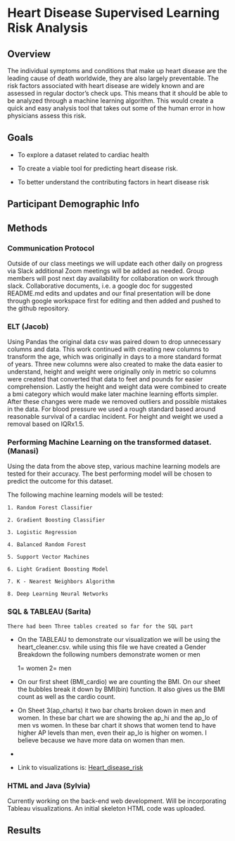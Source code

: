 # Heart Disease Supervised Learning Risk Analysis 

## Overview

The individual symptoms and conditions that make up heart disease are the leading cause of death worldwide, they are also largely preventable. The risk factors associated with heart disease are widely known and are assessed in regular doctor’s check ups. This means that it should be able to be analyzed through a machine learning algorithm. This would create a quick and easy analysis tool that takes out some of the human error in how physicians assess this risk.

## Goals

- To explore a dataset related to cardiac health

- To create a viable tool for predicting heart disease risk.

- To better understand the contributing factors in heart disease risk	

## Participant Demographic Info

## Methods 

### Communication Protocol

Outside of our class meetings we will update each other daily on progress via Slack additional Zoom meetings will be added as needed. Group members will post next day availability for collaboration on work through slack. Collaborative documents, i.e. a google doc for suggested README.md edits and updates and our final presentation will be done through google workspace first for editing and then added and pushed to the github repository. 

### ELT (Jacob)

Using Pandas the original data csv was paired down to drop unnecessary columns and data. This work continued with creating new columns to transform the age, which was originally in days to a more standard format of years. Three new columns were also created to make the data easier to understand, height and weight were originally only in metric so columns were created that converted that data to feet and pounds for easier comprehension. Lastly the height and weight data were combined to create a bmi category which would make later machine learning efforts simpler. After these changes were made we removed outliers and possible mistakes in the data. For blood pressure we used a rough standard based around reasonable survival of a cardiac incident. For height and weight we used a removal based on IQRx1.5. 

### Performing Machine Learning on the transformed dataset. (Manasi)

Using the data from the above step, various machine learning models are tested for their accuracy. The best performing model will be chosen to predict the outcome for this dataset.

The following machine learning models will be tested:

    1. Random Forest Classifier

    2. Gradient Boosting Classifier

    3. Logistic Regression

    4. Balanced Random Forest

    5. Support Vector Machines

    6. Light Gradient Boosting Model

    7. K - Nearest Neighbors Algorithm

    8. Deep Learning Neural Networks

### SQL & TABLEAU (Sarita)
	There had been Three tables created so far for the SQL part 

- On the TABLEAU to demonstrate our visualization we will be using the heart_cleaner.csv. while using this file we have created a Gender Breakdown the following numbers demonstrate women or men

	1= women
	2= men

- On our first sheet (BMI_cardio) we are counting the BMI. On our sheet the bubbles break it down by BMI(bin) function. It also gives us the BMI count as well as the cardio count. 

- On Sheet 3(ap_charts) it two bar charts broken down in men and women. In these bar chart we are showing the ap_hi and the ap_lo of men vs women. In these bar chart it shows that women tend to have higher AP levels than men, even their ap_lo is higher on women. I believe because we have more data on women than men.

- 
    
- Link to visualizations is: [Heart_disease_risk](https://public.tableau.com/views/heart_disease_risk/ap_cardio?:language=en-US&:display_count=n&:origin=viz_share_link)
    
### HTML and Java (Sylvia)
Currently working on the back-end web development. Will be incorporating Tableau visualizations. An initial skeleton HTML code was uploaded.

## Results 
